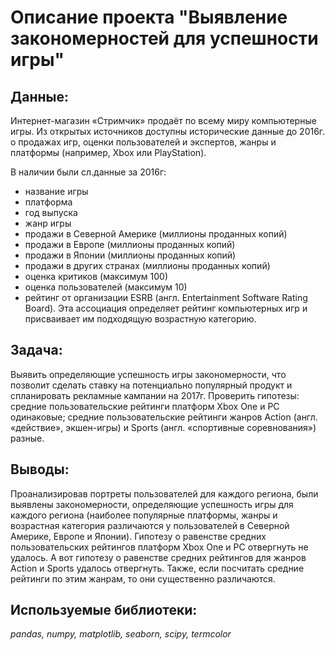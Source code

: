 # Описание проекта "Выявление закономерностей для успешности игры"

## Данные:

Интернет-магазин «Стримчик» продаёт по всему миру компьютерные игры. Из открытых источников доступны исторические данные до 2016г. о продажах игр, оценки пользователей и экспертов, жанры и платформы (например, Xbox или PlayStation).

В наличии были сл.данные за 2016г:

* название игры
* платформа
* год выпуска
* жанр игры
* продажи в Северной Америке (миллионы проданных копий)
* продажи в Европе (миллионы проданных копий)
* продажи в Японии (миллионы проданных копий)
* продажи в других странах (миллионы проданных копий)
* оценка критиков (максимум 100)
* оценка пользователей (максимум 10)
* рейтинг от организации ESRB (англ. Entertainment Software Rating Board). Эта ассоциация определяет рейтинг компьютерных игр и присваивает им подходящую возрастную категорию.
    
## Задача:

Выявить определяющие успешность игры закономерности, что позволит сделать ставку на потенциально популярный продукт и спланировать рекламные кампании на 2017г.
Проверить гипотезы:
средние пользовательские рейтинги платформ Xbox One и PC одинаковые;
средние пользовательские рейтинги жанров Action (англ. «действие», экшен-игры) и Sports (англ. «спортивные соревнования») разные.

## Выводы:

Проанализировав портреты пользователей для каждого региона, были выявлены закономерности, определяющие успешность игры для каждого региона (наиболее популярные платформы, жанры и возрастная категория различаются у пользователей в Северной Америке, Европе и Японии). Гипотезу о равенстве средних пользовательских рейтингов платформ Xbox One и PC отвергнуть не удалось. А вот гипотезу о равенстве средних рейтингов для жанров Action и Sports удалось отвергнуть. Также, если посчитать средние рейтинги по этим жанрам, то они существенно различаются. 

## Используемые библиотеки:

*pandas, numpy, matplotlib, seaborn, scipy, termcolor*
